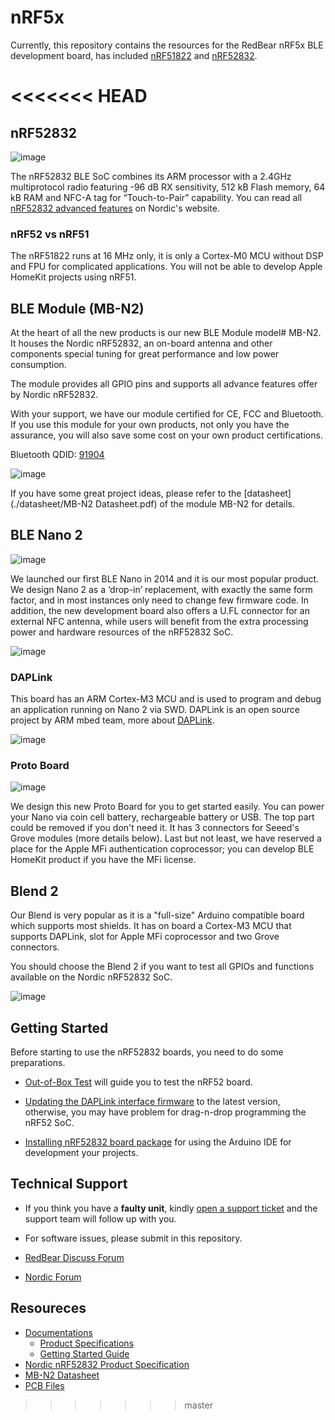 # nRF5x

Currently, this repository contains the resources for the RedBear nRF5x BLE development board, has included [nRF51822](./nRF51822) and [nRF52832](./nRF52832).


<<<<<<< HEAD
=======
## nRF52832

![image](./docs/images/nRF52832.png)

The nRF52832 BLE SoC combines its ARM processor with a 2.4GHz multiprotocol radio featuring -96 dB RX sensitivity, 512 kB Flash memory, 64 kB RAM and NFC-A tag for “Touch-to-Pair” capability. You can read all [nRF52832 advanced features](https://www.nordicsemi.com/eng/Products/Bluetooth-low-energy/nRF52832) on Nordic's website.

### nRF52 vs nRF51

The nRF51822 runs at 16 MHz only, it is only a Cortex-M0 MCU without DSP and FPU for complicated applications. You will not be able to develop Apple HomeKit projects using nRF51.

## BLE Module (MB-N2)

At the heart of all the new products is our new BLE Module model# MB-N2. It houses the Nordic nRF52832, an on-board antenna and other components special tuning for great performance and low power consumption.

The module provides all GPIO pins and supports all advance features offer by Nordic nRF52832.

With your support, we have our module certified for CE, FCC and Bluetooth. If you use this module for your own products, not only you have the assurance, you will also save some cost on your own product certifications.

Bluetooth QDID: [91904](https://www.bluetooth.org/tpg/QLI_viewQDL.cfm?qid=33543)

![image](./docs/images/MB-N2/MB-N2.jpg)

If you have some great project ideas, please refer to the [datasheet](./datasheet/MB-N2 Datasheet.pdf) of the module MB-N2 for details.

## BLE Nano 2

![image](./docs/images/Nano2/Nano2.png)

We launched our first BLE Nano in 2014 and it is our most popular product. We design Nano 2 as a ‘drop-in’ replacement, with exactly the same form factor, and in most instances only need to change few firmware code. In addition, the new development board also offers a U.FL connector for an external NFC antenna, while users will benefit from the extra processing power and hardware resources of the nRF52832 SoC.

![image](./docs/images/Nano2/Nano2_Pinout.png)

### DAPLink

This board has an ARM Cortex-M3 MCU and is used to program and debug an application running on Nano 2 via SWD. DAPLink is an open source project by ARM mbed team, more about [DAPLink](https://developer.mbed.org/handbook/DAPLink).

![image](./docs/images/DAPLink/DAPLink_Pinout.jpg)

### Proto Board

![image](./docs/images/Nano2/ProtoBoard.jpg)

We design this new Proto Board for you to get started easily. You can power your Nano via coin cell battery, rechargeable battery or USB. The top part could be removed if you don't need it. It has 3 connectors for Seeed's Grove modules (more details below). Last but not least, we have reserved a place for the Apple MFi authentication coprocessor; you can develop BLE HomeKit product if you have the MFi license. 

## Blend 2

Our Blend is very popular as it is a "full-size" Arduino compatible board which supports most shields. It has on board a Cortex-M3 MCU that supports DAPLink, slot for Apple MFi coprocessor and two Grove connectors.

You should choose the Blend 2 if you want to test all GPIOs and functions available on the Nordic nRF52832 SoC. 

![image](./docs/images/Blend2/Blend2_Pinout.png)

## Getting Started

Before starting to use the nRF52832 boards, you need to do some preparations.

* [Out-of-Box Test](./docs/Getting_Started_Guide.md) will guide you to test the nRF52 board.
  
* [Updating the DAPLink interface firmware](./daplink) to the latest version, otherwise, you may have problem for drag-n-drop programming the nRF52 SoC.

* [Installing nRF52832 board package](./docs/Arduino_Board_Package_Installation_Guide.md) for using the Arduino IDE for development your projects.

## Technical Support

* If you think you have a **faulty unit**, kindly [open a support ticket](https://redbear.freshdesk.com/) and the support team will follow up with you.

* For software issues, please submit in this repository.

* [RedBear Discuss Forum](http://discuss.redbear.cc)

* [Nordic Forum](https://devzone.nordicsemi.com/questions/)

## Resoureces

* [Documentations](./docs)
	* [Product Specifications](./docs/Specifications.md)
	* [Getting Started Guide](./docs/Getting_Started_Guide.md)
* [Nordic nRF52832 Product Specification](http://infocenter.nordicsemi.com/index.jsp?topic=%2Fcom.nordic.infocenter.nrf52%2Fdita%2Fnrf52%2Fchips%2Fnrf52832_ps.html)
* [MB-N2 Datasheet](./datasheet/MB-N2%20Datasheet.pdf)
* [PCB Files](./pcb)
>>>>>>> master





